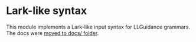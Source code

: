 # Lark-like syntax

This module implements a Lark-like input syntax for LLGuidance grammars.
The docs were [moved to docs/ folder](../../../docs/syntax.md).
